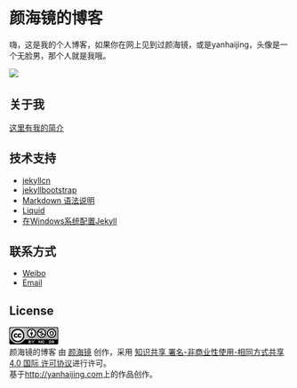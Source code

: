 # 颜海镜的博客
嗨，这是我的个人博客，如果你在网上见到过颜海镜，或是yanhaijing，头像是一个无脸男，那个人就是我哦。

<img src="http://yanhaijing.com/img/facelessman.png" width="120">

## 关于我
[这里有我的简介](http://yanhaijing.com/yan_about/)

## 技术支持
- [jekyllcn](http://jekyllcn.com/)
- [jekyllbootstrap](http://jekyllbootstrap.com)
- [Markdown 语法说明](http://wowubuntu.com/markdown/)
- [Liquid](https://github.com/Shopify/liquid/wiki/Liquid-for-Designers)
- [在Windows系统配置Jekyll](http://yanhaijing.com/jekyll/2011/12/30/run-jekyll-on-window)

## 联系方式
- [Weibo](http://weibo.com/yanhaijing1234 "yanhaijing's Weibo")
- [Email](http://yanhaijing@yeah.net "yanhaijing's Email")

## License
<a rel="license" href="http://creativecommons.org/licenses/by-nc-sa/4.0/"><img alt="知识共享许可协议" style="border-width:0" src="img/cp.png" /></a><br /><span xmlns:dct="http://purl.org/dc/terms/" href="http://purl.org/dc/dcmitype/Text" property="dct:title" rel="dct:type">颜海镜的博客</span> 由 <a xmlns:cc="http://creativecommons.org/ns#" href="http://yanhaijing.com" property="cc:attributionName" rel="cc:attributionURL">颜海镜</a> 创作，采用 <a rel="license" href="http://creativecommons.org/licenses/by-nc-sa/4.0/">知识共享 署名-非商业性使用-相同方式共享 4.0 国际 许可协议</a>进行许可。<br />基于<a xmlns:dct="http://purl.org/dc/terms/" href="http://yanhaijing.com" rel="dct:source">http://yanhaijing.com</a>上的作品创作。
